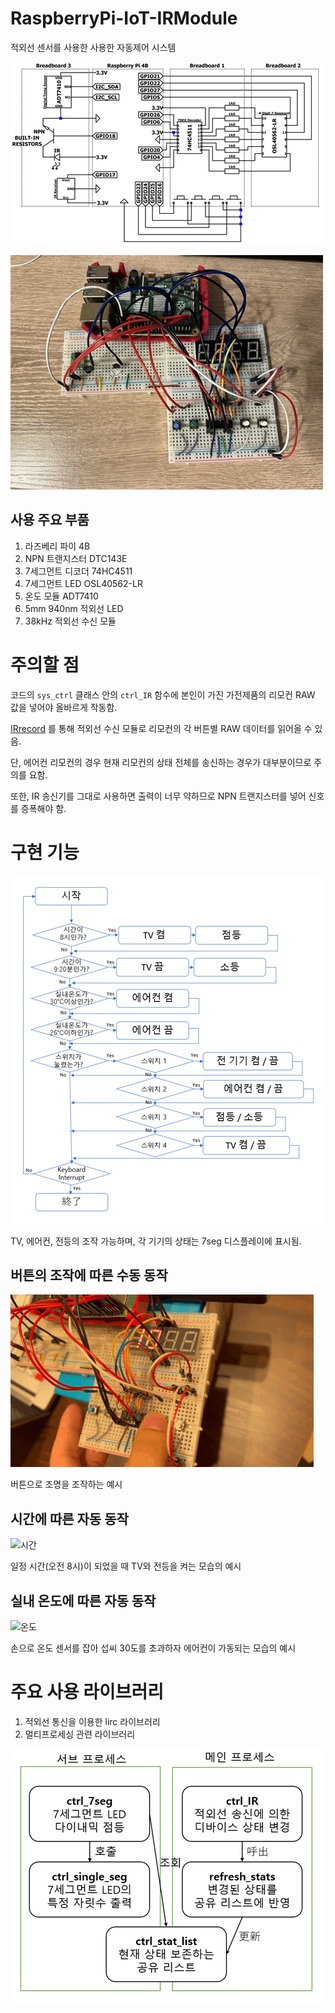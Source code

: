 # RaspberryPi-IoT-IRModule

적외선 센서를 사용한 사용한 자동제어 시스템

![회로도](description/circuit.png)

![실제로 제작한 회로](description/circuit_real.jpg)

## 사용 주요 부품

1. 라즈베리 파이 4B
2. NPN 트랜지스터 DTC143E
3. 7세그먼트 디코더 74HC4511
4. 7세그먼트 LED OSL40562-LR
5. 온도 모듈 ADT7410
6. 5mm 940nm 적외선 LED
7. 38kHz 적외선 수신 모듈

# 주의할 점

코드의 `sys_ctrl` 클래스 안의 `ctrl_IR` 함수에 본인이 가진 가전제품의 리모컨 RAW 값을 넣어야 올바르게 작동함.

[IRrecord](https://www.lirc.org/html/irrecord.html) 를 통해 적외선 수신 모듈로 리모컨의 각 버튼별 RAW 데이터를 읽어올 수 있음.

단, 에어컨 리모컨의 경우 현재 리모컨의 상태 전체를 송신하는 경우가 대부분이므로 주의를 요함.

또한, IR 송신기를 그대로 사용하면 출력이 너무 약하므로 NPN 트랜지스터를 넣어 신호를 증폭해야 함.

# 구현 기능
![플로차트](description/flowchart.png)

TV, 에어컨, 전등의 조작 가능하며, 각 기기의 상태는 7seg 디스플레이에 표시됨.

## 버튼의 조작에 따른 수동 동작

![버튼 조작](description/button.gif)

버튼으로 조명을 조작하는 예시

## 시간에 따른 자동 동작

![시간](description/time.gif)

일정 시간(오전 8시)이 되었을 때 TV와 전등을 켜는 모습의 예시

## 실내 온도에 따른 자동 동작

![온도](description/temp.gif)

손으로 온도 센서를 잡아 섭씨 30도를 초과하자 에어컨이 가동되는 모습의 예시

# 주요 사용 라이브러리

1. 적외선 통신을 이용한 lirc 라이브러리
2. 멀티프로세싱 관련 라이브러리

![alt text](description/multiprocess.png)
